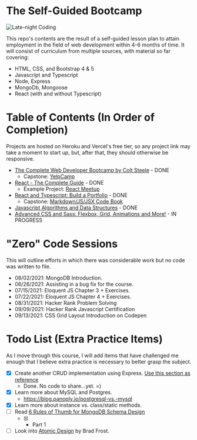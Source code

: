 # The Self-Guided Bootcamp

![Late-night Coding](https://images.unsplash.com/photo-1571171637578-41bc2dd41cd2?ixid=MnwxMjA3fDB8MHxwaG90by1wYWdlfHx8fGVufDB8fHx8&ixlib=rb-1.2.1&auto=format&fit=crop&w=1350&q=80)

This repo's contents are the result of a self-guided lesson plan to attain employment in the field of web development within 4-6 months of time. It will consist of curriculum from multiple sources, with material so far covering:

- HTML, CSS, and Bootstrap 4 & 5
- Javascript and Typescript
- Node, Express
- MongoDb, Mongoose
- React (with and without Typescript)

# Table of Contents (In Order of Completion)

Projects are hosted on Heroku and Vercel's free tier, so any project link may take a moment to start up, but, after that, they should otherwise be responsive.

- [The Complete Web Developer Bootcamp by Colt Steele](https://www.udemy.com/course/the-web-developer-bootcamp/) - DONE
  - Capstone: [YelpCamp](https://aqueous-citadel-80395.herokuapp.com/)
- [React - The Complete Guide](https://www.udemy.com/course/react-the-complete-guide-incl-redux/) - DONE
  - Example Project: [React Meetup](https://react-meetups-demo.vercel.app/)
- [React and Typescript: Build a Portfolio](https://www.udemy.com/course/react-and-typescript-build-a-portfolio-project/) - DONE
  - Capstone: [Markdown/JS/JSX Code Book](https://markdown-code-demo.vercel.app/)
- [Javascript Algorithms and Data Structures](https://www.udemy.com/course/js-algorithms-and-data-structures-masterclass/) - DONE
- [Advanced CSS and Sass: Flexbox, Grid, Animations and More!](https://www.udemy.com/course/advanced-css-and-sass/) - IN PROGRESS

# "Zero" Code Sessions

This will outline efforts in which there was considerable work but no code was written to file.

- 06/02/2021: MongoDB Introduction.
- 06/26/2021: Assisting in a bug fix for the course.
- 07/15/2021: Eloquent JS Chapter 3 + Exercises.
- 07/22/2021: Eloquent JS Chapter 4 + Exercises.
- 08/31/2021: Hacker Rank Problem Solving
- 09/09/2021: Hacker Rank Javascript Certification
- 09/13/2021: CSS Grid Layout Introduction on Codepen

# Todo List (Extra Practice Items)

As I move through this course, I will add items that have challenged me enough that I believe extra practice is necessary to better grasp the subject.

- [x] Create another CRUD implementation using Express. [Use this section as reference](Complete_Web_Dev_Bootcamp/12_Express/03_Restful%20Routes)
  - Done. No code to share...yet. =)
- [x] Learn more about MySQL and Postgres.
  - https://blog.panoply.io/postgresql-vs.-mysql
- [x] Learn more about instance vs. class/static methods.
- [ ] Read [6 Rules of Thumb for MongoDB Schema Design](https://www.mongodb.com/blog/post6-rules-of-thumb-for-mongodb-schema-design-part-1)
  - [x] - Part 1
- [ ] Look into [Atomic Design](https://bradfrost.com/blog/post/atomic-web-design/) by Brad Frost.
